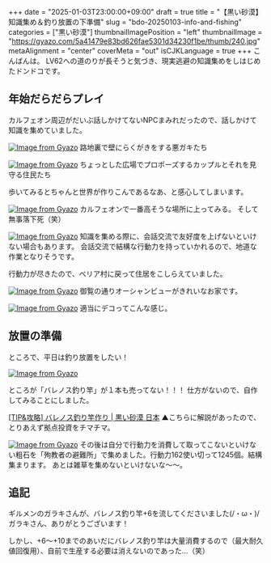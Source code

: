 +++
date = "2025-01-03T23:00:00+09:00"
draft = true
title = "【黒い砂漠】知識集め＆釣り放置の下準備"
slug = "bdo-20250103-info-and-fishing"
categories = ["黒い砂漠"]
thumbnailImagePosition = "left"
thumbnailImage = "https://gyazo.com/5a41479e83bd626fae5301d34230f1be/thumb/240.jpg"
metaAlignment = "center"
coverMeta = "out"
isCJKLanguage = true
+++
こんばんは。
LV62への道のりが長そうと気づき、現実逃避の知識集めをしはじめたドンドコです。

## 年始だらだらプレイ

カルフェオン周辺がだいぶ話しかけてないNPCまみれだったので、話しかけて知識を集めていました。


[![Image from Gyazo](https://i.gyazo.com/0547d6d645d8e6bb512e3c0e680223b1.png)](https://gyazo.com/0547d6d645d8e6bb512e3c0e680223b1)
路地裏で壁にらくがきをする悪ガキたち


[![Image from Gyazo](https://i.gyazo.com/5a41479e83bd626fae5301d34230f1be.png)](https://gyazo.com/5a41479e83bd626fae5301d34230f1be)
ちょっとした広場でプロポーズするカップルとそれを見守る住民たち

歩いてみるとちゃんと世界が作りこんであるなあ、と感心してしまいます。


[![Image from Gyazo](https://i.gyazo.com/96cc9502e597a60ebbb80da9f802b24f.png)](https://gyazo.com/96cc9502e597a60ebbb80da9f802b24f)
カルフェオンで一番高そうな場所に上ってみる。
そして無事落下死（笑）


[![Image from Gyazo](https://i.gyazo.com/318032cfdbd2e5f44bd9558303ef8d0c.png)](https://gyazo.com/318032cfdbd2e5f44bd9558303ef8d0c)
知識を集める際に、会話交流で友好度を上げないといけない場合もあります。
会話交流で結構な行動力を持っていかれるので、地道な作業となりそうです。



行動力が尽きたので、べリア村に戻って住居をこしらえていました。

[![Image from Gyazo](https://i.gyazo.com/7cf3bdd7554984d2a09be1a1355515e3.png)](https://gyazo.com/7cf3bdd7554984d2a09be1a1355515e3)
御覧の通りオーシャンビューがきれいなお家です。

[![Image from Gyazo](https://i.gyazo.com/3033d3268b0fa8ce8cee3451a17fb81b.png)](https://gyazo.com/3033d3268b0fa8ce8cee3451a17fb81b)
適当にデコってこんな感じ。



## 放置の準備
ところで、平日は釣り放置をしたい！

[![Image from Gyazo](https://i.gyazo.com/9681645a65917675760833d101451f94.png)](https://gyazo.com/9681645a65917675760833d101451f94)

ところが「バレノス釣り竿」が１本も売ってない！！！
仕方がないので、自作してみることにしました。

[\[TIP&攻略\] バレノス釣り竿作り \| 黒い砂漠 日本](https://www.jp.playblackdesert.com/ja-jp/Forum/ForumTopic/Detail?_topicNo=20734)
▲こちらに解説があったので、とりあえず拠点投資をチマチマ。



[![Image from Gyazo](https://i.gyazo.com/f9f1650224b7af048d27a2fa1689b6fc.png)](https://gyazo.com/f9f1650224b7af048d27a2fa1689b6fc)
その後は自分で行動力を消費して取ってこないといけない粗石を「殉教者の避難所」で集めました。行動力162使い切って1245個。結構集まります。
あとは雑草を集めないといけないな～～。



## 追記
ギルメンのガラキさんが、バレノス釣り竿+6を流してくださいました(/・ω・)/
ガラキさん、ありがとうございます！

しかし、+6～+10までのあいだにバレノス釣り竿は大量消費するので（最大耐久値回復用）、自前で生産する必要は消えないのであった…（笑）